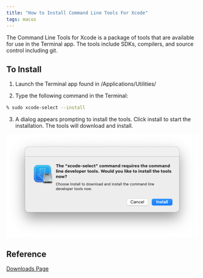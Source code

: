 ```yaml
---
title: "How to Install Command Line Tools For Xcode"
tags: macos
---
```


The Command Line Tools for Xcode is a package of tools that are available for use in the Terminal app. The tools include SDKs, compilers, and source control including git.

## To Install

1. Launch the Terminal app found in /Applications/Utilities/

2. Type the following command in the Terminal:

```zsh
% sudo xcode-select --install
```

3. A dialog appears prompting to install the tools. Click install to start the installation. The tools will download and install.

![xcode-select dialog](/assets/images/xcode-select.png)

## Reference
[Downloads Page](https://developer.apple.com/download/more/)
